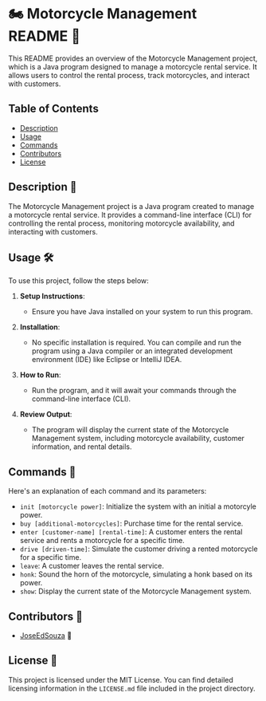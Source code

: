 # 🏍️ Motorcycle Management README 📖

This README provides an overview of the Motorcycle Management project, which is a Java program designed to manage a motorcycle rental service. It allows users to control the rental process, track motorcycles, and interact with customers.

## Table of Contents

- [Description](#Description%20📄)
- [Usage](#Usage%20🛠️)
- [Commands](#Commands%20💬)
- [Contributors](#Contributors%20👥)
- [License](#License%20📜)

## Description 📄

The Motorcycle Management project is a Java program created to manage a motorcycle rental service. It provides a command-line interface (CLI) for controlling the rental process, monitoring motorcycle availability, and interacting with customers.

## Usage 🛠️

To use this project, follow the steps below:

1. **Setup Instructions**:
   - Ensure you have Java installed on your system to run this program.

2. **Installation**:
   - No specific installation is required. You can compile and run the program using a Java compiler or an integrated development environment (IDE) like Eclipse or IntelliJ IDEA.

3. **How to Run**:
   - Run the program, and it will await your commands through the command-line interface (CLI).

4. **Review Output**:
   - The program will display the current state of the Motorcycle Management system, including motorcycle availability, customer information, and rental details.

## Commands 💬

Here's an explanation of each command and its parameters:

- `init [motorcycle power]`: Initialize the system with an initial a motorcyle power.
- `buy [additional-motorcycles]`: Purchase time for the rental service.
- `enter [customer-name] [rental-time]`: A customer enters the rental service and rents a motorcycle for a specific time.
- `drive [driven-time]`: Simulate the customer driving a rented motorcycle for a specific time.
- `leave`: A customer leaves the rental service.
- `honk`: Sound the horn of the motorcycle, simulating a honk based on its power.
- `show`: Display the current state of the Motorcycle Management system.

## Contributors 👥

- [JoseEdSouza](https://github.com/JoseEdSouza) 👋

## License 📜

This project is licensed under the MIT License. You can find detailed licensing information in the `LICENSE.md` file included in the project directory.
